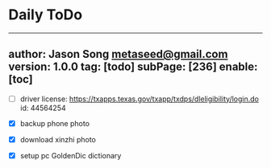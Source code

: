 # Daily ToDo
---
author: Jason Song <metaseed@gmail.com>
version: 1.0.0
tag: [todo]
subPage: [236]
enable: [toc]
---

- [ ] driver license:  https://txapps.texas.gov/txapp/txdps/dleligibility/login.do  
    id: 44564254
    
- [x] backup phone photo
     
- [x] download xinzhi photo
- [x] setup pc GoldenDic dictionary